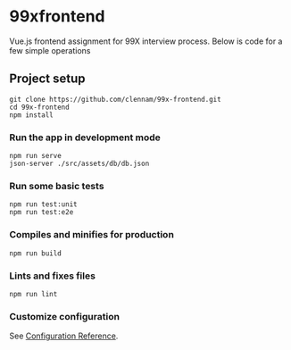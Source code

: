 # 99xfrontend

Vue.js frontend assignment for 99X interview process. Below is code for a few simple operations

## Project setup
```
git clone https://github.com/clennam/99x-frontend.git
cd 99x-frontend
npm install
```

### Run the app in development mode
```
npm run serve
json-server ./src/assets/db/db.json
```

### Run some basic tests
```
npm run test:unit
npm run test:e2e
```

### Compiles and minifies for production
```
npm run build
```

### Lints and fixes files
```
npm run lint
```

### Customize configuration
See [Configuration Reference](https://cli.vuejs.org/config/).
